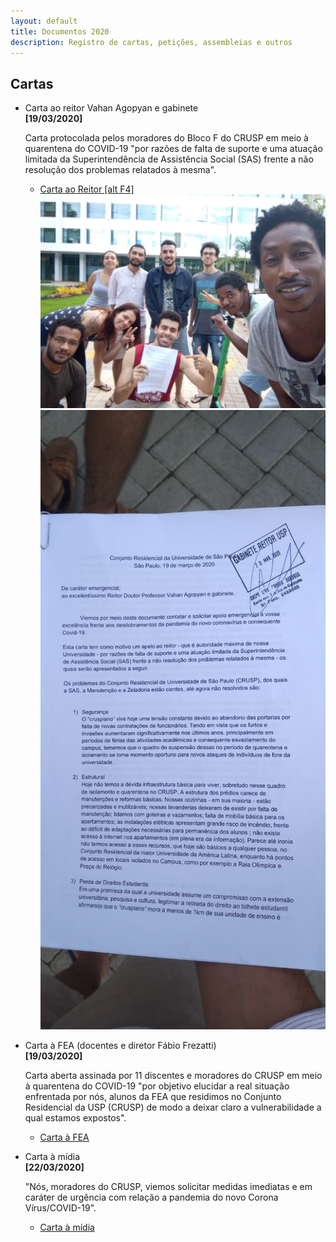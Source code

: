 ```yaml
---
layout: default
title: Documentos 2020
description: Registro de cartas, petições, assembleias e outros
---
```


<!-- 
Em href="" colocar dentro das aspas o link 
do arquivo seja no drive ou no próprio github
LEMBRE-SE SEMPRE DE TORNÁ-LO PÚBLICO
-->

## Cartas
<ul>
	<li>Carta ao reitor Vahan Agopyan e gabinete</li>
	<b>[19/03/2020]</b>
	<p>Carta protocolada pelos moradores do Bloco F do CRUSP em meio à quarentena do COVID-19 "por razões de falta de suporte e uma atuação limitada da Superintendência de Assistência Social (SAS) frente a não resolução dos problemas relatados à mesma".</p>
	<ul>
		<li><a href="https://drive.google.com/open?id=1r1KNRLiOqFpINm9027zI-j36EMauxwSM" target="_blank">Carta ao Reitor [alt F4]</a></li>
		<div class = "row">
			<div class = "column"><img src="./imagens/foto_entrega_da_carta_10_03_2020.jpeg"></div>
			<div class = "row"><img src="./imagens/carta_ao_reitor_assinada.jpeg"></div>
		</div>
	</ul>
	<p></p>
	<li>Carta à FEA (docentes e diretor Fábio Frezatti)</li>
	<b>[19/03/2020]</b>
	<p>Carta aberta assinada por 11 discentes e moradores do CRUSP em meio à quarentena do COVID-19 "por objetivo elucidar a real situação enfrentada por nós, alunos da FEA que residimos no Conjunto Residencial da USP (CRUSP) de modo a deixar claro a vulnerabilidade a qual estamos expostos".</p>
	<ul>
		<li><a href="https://drive.google.com/open?id=1A5d8OMffGuRoEbMazpvRVR98j4wH-xL0" target="_blank">Carta à FEA</a></li>
	</ul>
	<p></p>
	<li>Carta à mídia</li>
	<b>[22/03/2020]</b>
	<p>"Nós, moradores do CRUSP, viemos solicitar medidas imediatas e em caráter de urgência com relação a pandemia do novo Corona Vírus/COVID-19".</p>
	<ul>
		<li><a href="https://drive.google.com/open?id=1J8PdplpnlIPub8qlrdgFfzr-Hn1y-2fh" target="_blank">Carta à mídia</a></li>
	</ul>
</ul>